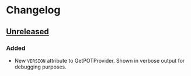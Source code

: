 # Changelog

## [Unreleased]

### Added

- New `VERSION` attribute to GetPOTProvider. Shown in verbose output for debugging purposes.

[unreleased]: https://github.com/coletdjnz/yt-dlp-get-pot/compare/v0.0.3...HEAD